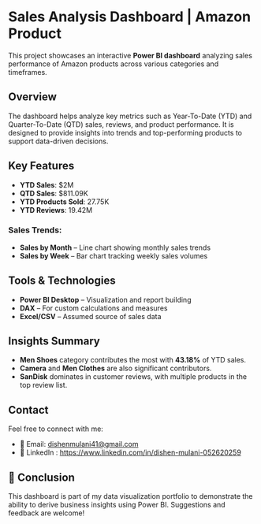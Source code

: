 #  Sales Analysis Dashboard | Amazon Product

This project showcases an interactive **Power BI dashboard** analyzing sales performance of Amazon products across various categories and timeframes.


##  Overview

The dashboard helps analyze key metrics such as Year-To-Date (YTD) and Quarter-To-Date (QTD) sales, reviews, and product performance. It is designed to provide insights into trends and top-performing products to support data-driven decisions.


##  Key Features

-  **YTD Sales**: $2M  
-  **QTD Sales**: $811.09K  
-  **YTD Products Sold**: 27.75K  
-  **YTD Reviews**: 19.42M

###  Sales Trends:
- **Sales by Month** – Line chart showing monthly sales trends
- **Sales by Week** – Bar chart tracking weekly sales volumes

##  Tools & Technologies

- **Power BI Desktop** – Visualization and report building
- **DAX** – For custom calculations and measures
- **Excel/CSV** – Assumed source of sales data

##  Insights Summary

- **Men Shoes** category contributes the most with **43.18%** of YTD sales.
- **Camera** and **Men Clothes** are also significant contributors.
- **SanDisk** dominates in customer reviews, with multiple products in the top review list.


##  Contact

Feel free to connect with me:

- 📧 Email: dishenmulani41@gmail.com
- 💼 LinkedIn : https://www.linkedin.com/in/dishen-mulani-052620259

## 🏁 Conclusion

This dashboard is part of my data visualization portfolio to demonstrate the ability to derive business insights using Power BI. Suggestions and feedback are welcome!




